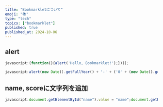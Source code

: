 ```yaml
---
title: "Bookmarkletについて"
emoji: "📚"
type: "tech"
topics: ["bookmarklet"]
published: true
published_at: 2024-10-06
---
```


## alert

```javascript
javascript:(function(){alert('Hello, Bookmarklet!');})();
```

```javascript
javascript:alert(new Date().getFullYear() + '-' + ('0' + (new Date().getMonth() + 1)).slice(-2) + '-' + ('0' + new Date().getDate()).slice(-2));void(0);
```

## name, scoreに文字列を追加

```javascript
javascript:document.getElementById("name").value = "name";document.getElementById("score").value = "123";void(0);
```

